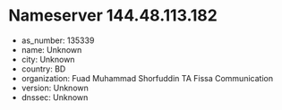 # Nameserver 144.48.113.182

* as_number: 135339
* name: Unknown
* city: Unknown
* country: BD
* organization: Fuad Muhammad Shorfuddin TA Fissa Communication
* version: Unknown
* dnssec: Unknown
